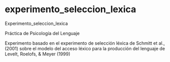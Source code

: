 # experimento_seleccion_lexica
Experimento_seleccion_lexica

Práctica de Psicología del Lenguaje

Experimento basado en el experimento de selección léxica de Schmitt et al., (2001) sobre el modelo del acceso léxico para la producción del lenguaje de Levelt, Roelofs, & Meyer (1999)
